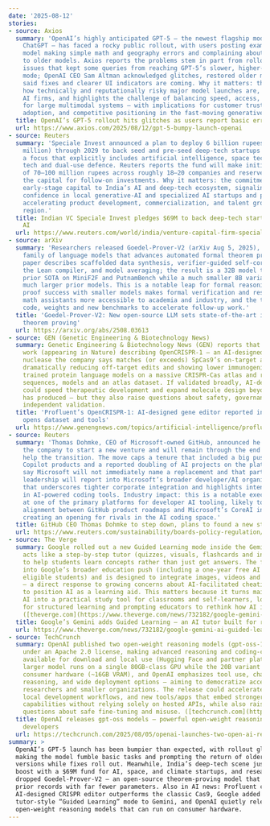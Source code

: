 ```yaml
---
date: '2025-08-12'
stories:
- source: Axios
  summary: 'OpenAI’s highly anticipated GPT-5 — the newest flagship model powering
    ChatGPT — has faced a rocky public rollout, with users posting examples of the
    model making simple math and geography errors and complaining about reduced access
    to older models. Axios reports the problems stem in part from rollout routing
    issues that kept some queries from reaching GPT-5’s slower, higher-quality “reasoning”
    mode; OpenAI CEO Sam Altman acknowledged glitches, restored older models, and
    said fixes and clearer UI indicators are coming. Why it matters: the stumble underscores
    how technically and reputationally risky major model launches are, even for top
    AI firms, and highlights the challenge of balancing speed, access, and quality
    for large multimodal systems — with implications for customer trust, enterprise
    adoption, and competitive positioning in the fast-moving generative-AI market.'
  title: OpenAI’s GPT-5 rollout hits glitches as users report basic errors
  url: https://www.axios.com/2025/08/12/gpt-5-bumpy-launch-openai
- source: Reuters
  summary: 'Speciale Invest announced a plan to deploy 6 billion rupees (about $69
    million) through 2029 to back seed and pre-seed deep‑tech startups in India, with
    a focus that explicitly includes artificial intelligence, space tech, climate
    tech and dual‑use defence. Reuters reports the fund will make initial tickets
    of 70–100 million rupees across roughly 18–20 companies and reserve over half
    the capital for follow‑on investments. Why it matters: the commitment adds notable
    early‑stage capital to India’s AI and deep‑tech ecosystem, signaling growing investor
    confidence in local generative‑AI and specialized AI startups and potentially
    accelerating product development, commercialization, and talent growth in the
    region.'
  title: Indian VC Speciale Invest pledges $69M to back deep‑tech startups including
    AI
  url: https://www.reuters.com/world/india/venture-capital-firm-speciale-invest-back-indian-startups-with-69-million-by-2025-08-12/
- source: arXiv
  summary: 'Researchers released Goedel‑Prover‑V2 (arXiv Aug 5, 2025), an open‑source
    family of language models that advances automated formal theorem proving. The
    paper describes scaffolded data synthesis, verifier‑guided self‑correction using
    the Lean compiler, and model averaging; the result is a 32B model that outperforms
    prior SOTA on MiniF2F and PutnamBench while a much smaller 8B variant matches
    much larger prior models. This is a notable leap for formal reasoning: higher
    proof success with smaller models makes formal verification and research‑grade
    math assistants more accessible to academia and industry, and the team has released
    code, weights and new benchmarks to accelerate follow‑up work.'
  title: 'Goedel‑Prover‑V2: New open-source LLM sets state‑of‑the‑art in automated
    theorem proving'
  url: https://arxiv.org/abs/2508.03613
- source: GEN (Genetic Engineering & Biotechnology News)
  summary: Genetic Engineering & Biotechnology News (GEN) reports that Profluent published
    work (appearing in Nature) describing OpenCRISPR‑1 — an AI‑designed CRISPR‑Cas
    nuclease the company says matches (or exceeds) SpCas9’s on‑target activity while
    dramatically reducing off‑target edits and showing lower immunogenicity. The team
    trained protein language models on a massive CRISPR‑Cas atlas and released the
    sequences, models and an atlas dataset. If validated broadly, AI‑designed editors
    could speed therapeutic development and expand molecule design beyond what evolution
    has produced — but they also raise questions about safety, governance, and careful
    independent validation.
  title: 'Profluent’s OpenCRISPR‑1: AI‑designed gene editor reported in Nature, company
    opens dataset and tools'
  url: https://www.genengnews.com/topics/artificial-intelligence/profluents-ai-designed-gene-editor-glimpses-into-generalizable-platform/
- source: Reuters
  summary: 'Thomas Dohmke, CEO of Microsoft‑owned GitHub, announced he will leave
    the company to start a new venture and will remain through the end of 2025 to
    help the transition. The move caps a tenure that included a big push into AI (GitHub’s
    Copilot products and a reported doubling of AI projects on the platform). Reports
    say Microsoft will not immediately name a replacement and that parts of GitHub’s
    leadership will report into Microsoft’s broader developer/AI organization—a shift
    that underscores tighter corporate integration and highlights intensifying competition
    in AI-powered coding tools. Industry impact: this is a notable executive change
    at one of the primary platforms for developer AI tooling, likely to accelerate
    alignment between GitHub product roadmaps and Microsoft’s CoreAI investments while
    creating an opening for rivals in the AI coding space.'
  title: GitHub CEO Thomas Dohmke to step down, plans to found a new startup
  url: https://www.reuters.com/sustainability/boards-policy-regulation/github-ceo-thomas-dohmke-step-down-plans-new-startup-2025-08-11/
- source: The Verge
  summary: Google rolled out a new Guided Learning mode inside the Gemini app that
    acts like a step-by-step tutor (quizzes, visuals, flashcards and interactive explanations)
    to help students learn concepts rather than just get answers. The feature ties
    into Google’s broader education push (including a one-year free AI Pro plan for
    eligible students) and is designed to integrate images, videos and classroom workflows
    — a direct response to growing concerns about AI-facilitated cheating and an effort
    to position AI as a learning aid. This matters because it turns mainstream consumer
    AI into a practical study tool for classrooms and self-learners, lowering friction
    for structured learning and prompting educators to rethink how AI is used in instruction.
    ([theverge.com](https://www.theverge.com/news/732182/google-gemini-ai-guided-learning-education))
  title: Google’s Gemini adds Guided Learning — an AI tutor built for real study
  url: https://www.theverge.com/news/732182/google-gemini-ai-guided-learning-education
- source: TechCrunch
  summary: OpenAI published two open-weight reasoning models (gpt-oss-120b and gpt-oss-20b)
    under an Apache 2.0 license, making advanced reasoning and coding-capable models
    available for download and local use (Hugging Face and partner platforms). The
    larger model runs on a single 80GB-class GPU while the 20B variant can run on
    consumer hardware (~16GB VRAM), and OpenAI emphasizes tool use, chain-of-thought
    reasoning, and wide deployment options — aiming to democratize access for developers,
    researchers and smaller organizations. The release could accelerate hands-on experimentation,
    local development workflows, and new tools/apps that embed stronger reasoning
    capabilities without relying solely on hosted APIs, while also raising practical
    questions about safe fine-tuning and misuse. ([techcrunch.com](https://techcrunch.com/2025/08/05/openai-launches-two-open-ai-reasoning-models/))
  title: OpenAI releases gpt-oss models — powerful open-weight reasoning models for
    developers
  url: https://techcrunch.com/2025/08/05/openai-launches-two-open-ai-reasoning-models/
summary: >
  OpenAI’s GPT-5 launch has been bumpier than expected, with rollout glitches
  making the model fumble basic tasks and prompting the return of older
  versions while fixes roll out. Meanwhile, India’s deep-tech scene just got a
  boost with a $69M fund for AI, space, and climate startups, and researchers
  dropped Goedel-Prover-V2 — an open-source theorem-proving model that beats
  prior records with far fewer parameters. Also in AI news: Profluent claims its
  AI-designed CRISPR editor outperforms the classic Cas9, Google added a
  tutor-style “Guided Learning” mode to Gemini, and OpenAI quietly released two
  open-weight reasoning models that can run on consumer hardware.
---
```


<!-- Generated with AI web search 2025-08-12 13:41 UTC -->
